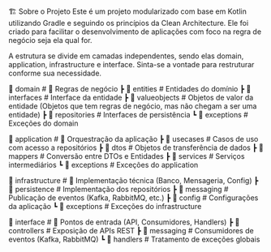 🏗️ Sobre o Projeto
Este é um projeto modularizado com base em Kotlin utilizando Gradle e seguindo os princípios da Clean Architecture. Ele foi criado para facilitar o desenvolvimento de aplicações com foco na regra de negócio seja ela qual for.

A estrutura se divide em camadas independentes, sendo elas domain, application, infrastructure e interface.
Sinta-se a vontade para restruturar conforme sua necessidade.

📂 domain          # 📌 Regras de negócio
 ┣ 📂 entities     # Entidades do domínio
   ┣ 📂 interfaces     # Interface da entidade
   ┣ 📂 valueobjects     # Objetos de valor da entidade (Objetos que tem regras de negócio, mas não chegam a ser uma entidade)
 ┣ 📂 repositories # Interfaces de persistência
 ┗ 📂 exceptions   # Exceções do domain

📂 application     # 📌 Orquestração da aplicação
 ┣ 📂 usecases     # Casos de uso com acesso a repositórios
 ┣ 📂 dtos         # Objetos de transferência de dados
 ┣ 📂 mappers      # Conversão entre DTOs e Entidades
 ┣ 📂 services     # Serviços intermediários
 ┗ 📂 exceptions   # Exceções do application

📂 infrastructure  # 📌 Implementação técnica (Banco, Mensageria, Config)
 ┣ 📂 persistence  # Implementação dos repositórios
 ┣ 📂 messaging    # Publicação de eventos (Kafka, RabbitMQ, etc.)
 ┣ 📂 config       # Configurações da aplicação
 ┗ 📂 exceptions   # Exceções do infrastructure

📂 interface       # 📌 Pontos de entrada (API, Consumidores, Handlers)
 ┣ 📂 controllers  # Exposição de APIs REST
 ┣ 📂 messaging    # Consumidores de eventos (Kafka, RabbitMQ)
 ┗ 📂 handlers     # Tratamento de exceções globais

